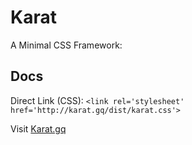 # Karat
A Minimal CSS Framework:
## Docs
Direct Link (CSS): `<link rel='stylesheet' href='http://karat.gq/dist/karat.css'>`


Visit [Karat.gq](http://Karat.gq)	
